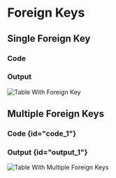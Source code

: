 # Foreign Keys

## Single Foreign Key

### Code

<code-block src="ERModel/table-with-fk.ermd"/>

### Output

![Table With Foreign Key](table-with-fk.png)

## Multiple Foreign Keys

### Code {id="code_1"}

<code-block src="ERModel/table-with-multiple-fk.ermd"/>

### Output {id="output_1"}

![Table With Multiple Foreign Keys](table-with-multiple-fk.png)